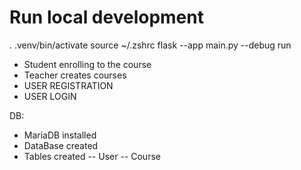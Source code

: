 # Run local development

. .venv/bin/activate
source ~/.zshrc
flask --app main.py --debug run

-   Student enrolling to the course
-   Teacher creates courses
-   USER REGISTRATION
-   USER LOGIN

DB:

-   MariaDB installed
-   DataBase created
-   Tables created
    -- User
    -- Course
